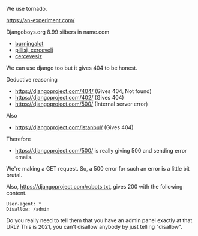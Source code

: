 We use tornado.

<https://an-experiment.com/>

Djangoboys.org 8.99 silbers in name.com

- [burningalot](https://static.djangoproject.com/img/fundraising-heart.cd6bb84ffd33.svg)
- [pillisi, cerceveli](https://github.com/djangoist/djangoist.org/blob/master/burning.svg)
- [cercevesiz](https://raw.githubusercontent.com/djangoist/djangoist.org/master/burning.svg)

We can use django too but it gives 404 to be honest.

Deductive reasoning

 - https://djangoproject.com/404/ (Gives 404, Not found)
 - https://djangoproject.com/402/ (Gives 404)
 - https://djangoproject.com/500/ (Internal server error)

Also
 - https://djangoproject.com/istanbul/ (Gives 404)

Therefore
 - https://djangoproject.com/500/ is really giving 500 and sending error emails.

We're making a GET request. So, a 500 error for such an error is a little bit brutal.

Also, https://djangoproject.com/robots.txt, gives 200 with the following content.

    User-agent: *
    Disallow: /admin
    
Do you really need to tell them that you have an admin panel exactly at that URL?
This is 2021, you can't disallow anybody by just telling "disallow".

